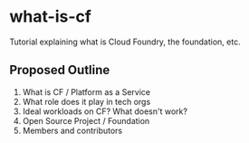 # what-is-cf
Tutorial explaining what is Cloud Foundry, the foundation, etc.


## Proposed Outline

1. What is CF / Platform as a Service
1. What role does it play in tech orgs
1. Ideal workloads on CF? What doesn't work?
1. Open Source Project / Foundation
1. Members and contributors

